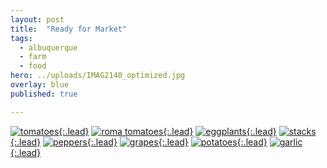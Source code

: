 ```yaml
---
layout: post
title:  "Ready for Market"
tags:
  - albuquerque
  - farm
  - food
hero: ../uploads/IMAG2140_optimized.jpg
overlay: blue
published: true

---
```


[![tomatoes](../uploads/IMAG2129_optimized.jpg){:.lead}](../uploads/IMAG2129.jpg)
[![roma tomatoes](../uploads/IMAG2128_optimized.jpg){:.lead}](../uploads/IMAG2128.jpg)
[![eggplants](../uploads/IMAG2136_optimized.jpg){:.lead}](../uploads/IMAG2136.jpg)
[![stacks](../uploads/IMAG2137_optimized.jpg){:.lead}](../uploads/IMAG2137.jpg)
[![peppers](../uploads/IMAG2140_optimized.jpg){:.lead}](../uploads/IMAG2140.jpg)
[![grapes](../uploads/IMAG2142_optimized.jpg){:.lead}](../uploads/IMAG2142.jpg)
[![potatoes](../uploads/IMAG2143_optimized.jpg){:.lead}](../uploads/IMAG2143.jpg)
[![garlic](../uploads/IMAG2144_optimized.jpg){:.lead}](../uploads/IMAG2144.jpg)